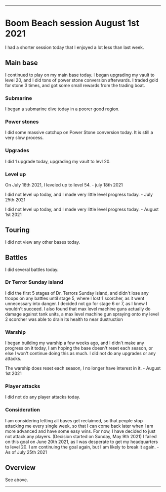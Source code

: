 
***

# Boom Beach session August 1st 2021

I had a shorter session today that I enjoyed a lot less than last week.

## Main base

I continued to play on my main base today. I began upgrading my vault to level 20, and I did tons of power stone conversion afterwards. I traded gold for stone 3 times, and got some small rewards from the trading boat.

### Submarine

I began a submarine dive today in a poorer good region.

### Power stones

I did some massive catchup on Power Stone conversion today. It is still a very slow process.

### Upgrades

I did 1 upgrade today, upgrading my vault to levl 20.

### Level up

On July 18th 2021, I leveled up to level 54. - july 18th 2021

I did not level up today, and I made very little level progress today. - July 25th 2021

I did not level up today, and I made very little level progress today. - August 1st 2021

## Touring

I did not view any other bases today.

## Battles

I did several battles today.

### Dr Terror Sunday island

I did the first 5 stages of Dr. Terrors Sunday island, and didn't lose any troops on any battles until stage 5, where I lost 1 scorcher, as it went unnecessary into danger. I decided not go for stage 6 or 7, as I knew I wouldn't succeed. I also found that max level machine guns actually do damage against tank units, a max level machine gun spraying onto my level 2 scorcher was able to drain its health to near dustruction

### Warship

I began building my warship a few weeks ago, and I didn't make any progress on it today, I am hoping the base doesn't reset each season, or else I won't continue doing this as much. I did not do any upgrades or any attacks.

The warship does reset each season, I no longer have interest in it. - August 1st 2021

### Player attacks

I did not do any player attacks today.

### Consideration

I am considering letting all bases get reclaimed, so that people stop attacking me every single week, so that I can come back later when I am more advanced and have some easy wins. For now, I have decided to just not attack any players. (Decision started on Sunday, May 9th 2021) I failed on this goal on June 20th 2021, as I was desperate to get my headquarters to level 20. I am continuing the goal again, but I am likely to break it again. - As of July 25th 2021

## Overview

See above.

***
